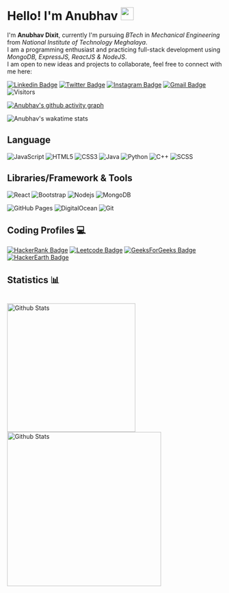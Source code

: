 # Hello! I'm **Anubhav** <img src="https://raw.githubusercontent.com/aemmadi/aemmadi/master/wave.gif" width="30px">

I'm **Anubhav Dixit**, currently I'm pursuing _BTech_ in _Mechanical Engineering_ from _National Institute of Technology Meghalaya_.  
I am a programming enthusiast and practicing full-stack development using _MongoDB, ExpressJS, ReactJS & NodeJS_.  
I am open to new ideas and projects to collaborate, feel free to connect with me here:

[![Linkedin Badge](https://img.shields.io/badge/-anubhavdxt-blue?style=flat-square&logo=Linkedin&logoColor=white&link=https://www.linkedin.com/in/anubhavdxt/)](https://www.linkedin.com/in/anubhavdxt/)
[![Twitter Badge](https://img.shields.io/badge/-anubhavdxt-00AADD?style=flat-square&logo=Twitter&logoColor=white&link=https://www.linkedin.com/in/anubhavdxt/)](https://twitter.com/Anubhavdxtdev/)
[![Instagram Badge](https://img.shields.io/badge/-anubhavdxtdev-purple?style=flat-square&logo=instagram&logoColor=white&link=https://instagram.com/anubhavdxtdev/)](https://instagram.com/anubhavdxtdev)
[![Gmail Badge](https://img.shields.io/badge/-anubhavdxt46@gmail.com-c14438?style=flat-square&logo=Gmail&logoColor=white&link=mailto:anubhavdxt46@gmail.com)](mailto:anubhavdxt46@gmail.com)
![Visitors](https://visitor-badge.laobi.icu/badge?page_id=Anubhavdxt.Anubhavdxt)

<!-- [![Hashnode Badge](https://img.shields.io/badge/-@anubhavdxt-03a57a?style=flat-square&labelColor=000000&logo=Hashnode&link=https://anubhavdxt.hashnode.dev/)](https://anubhavdxt.hashnode.dev/) -->

[![Anubhav's github activity graph](https://activity-graph.herokuapp.com/graph?username=anubhavdxt&theme=xcode)](https://git.io/anubhavdxt)

![Anubhav's wakatime stats](https://github-readme-stats.vercel.app/api/wakatime?username=Anubhavdxt&layout=compact&theme=tokyonight)

## Language

![JavaScript](https://img.shields.io/badge/-JavaScript-111?style=flat-square&logo=javascript)
![HTML5](https://img.shields.io/badge/-HTML5-E34F26?style=flat-square&logo=html5&logoColor=white)
![CSS3](https://img.shields.io/badge/-CSS3-1572B6?style=flat-square&logo=css3)
![Java](https://img.shields.io/badge/-java-E34A86?style=flat-square&logo=java)
![Python](https://img.shields.io/badge/-Python-111?style=flat-square&logo=Python)
![C++](https://img.shields.io/badge/-C++-00599C?style=flat-square&logo=c)
![SCSS](https://img.shields.io/badge/-SCSS-111?style=flat-square&logo=sass)

## Libraries/Framework & Tools

![React](https://img.shields.io/badge/-React-111?style=flat-square&logo=react)
![Bootstrap](https://img.shields.io/badge/-Bootstrap-563D7C?style=flat-square&logo=bootstrap)
![Nodejs](https://img.shields.io/badge/-Nodejs-111?style=flat-square&logo=Node.js)
![MongoDB](https://img.shields.io/badge/MongoDB-%234ea94b.svg?logo=mongodb&logoColor=white)

![GitHub Pages](https://img.shields.io/badge/GitHub%20Pages-%23327FC7.svg?logo=github&logoColor=white)
![DigitalOcean](https://img.shields.io/badge/-Digital%20Ocean-darkblue?style=flat-square&logo=digitalocean)
![Git](https://img.shields.io/badge/-Git-111?style=flat-square&logo=git)

## Coding Profiles 💻

[![HackerRank Badge](https://img.shields.io/badge/-Anubhavdxt-1aaa47?style=flat-square&logo=hackerRank&logoColor=white&link=https://www.hackerrank.com/Anubhavdxt)](https://hackerrank.com/Anubhavdxt)
[![Leetcode Badge](https://img.shields.io/badge/-Anubhavdxt-e5ae50?style=flat-square&logo=leetcode&logoColor=white&link=https://leetcode.com/Anubhavdxt/)](https://leetcode.com/Anubhavdxt/)
[![GeeksForGeeks Badge](https://img.shields.io/badge/-anubhavdxt-3ca26b?style=flat-square&logo=geeksforgeeks&logoColor=white&link=https://auth.geeksforgeeks.org/user/anubhavdxt/)](https://auth.geeksforgeeks.org/user/anubhavdxt/)
[![HackerEarth Badge](https://img.shields.io/badge/-anubhavdxt-223f8f?style=flat-square&logo=hackerearth&logoColor=white&link=https://www.hackerearth.com/@anubhavdxt)](https://www.hackerearth.com/@anubhavdxt)

## Statistics 📊

<br>

<p style="display:inline">
<img src="https://github-readme-stats.vercel.app/api/top-langs/?username=Anubhavdxt&layout=compact&theme=tokyonight" alt="Github Stats" width="300px" />
<img src="https://github-readme-stats.vercel.app/api?username=Anubhavdxt&show_icons=true&theme=tokyonight" alt="Github Stats" width="360px" />
</p>

<!--

- 🔭 I’m currently working on ...
- 👯 I’m looking to collaborate on ...
- 🤔 I’m looking for help with ...
- 💬 Ask me about ...
- 📫 How to reach me: ...
- 😄 Pronouns: ...
- ⚡ Fun fact: ...

Projects:
1.
2.

Statistics
 -->

<!-- ![Heroku](https://img.shields.io/badge/Heroku%20-%23430098.svg?logo=heroku&logoColor=white) -->
